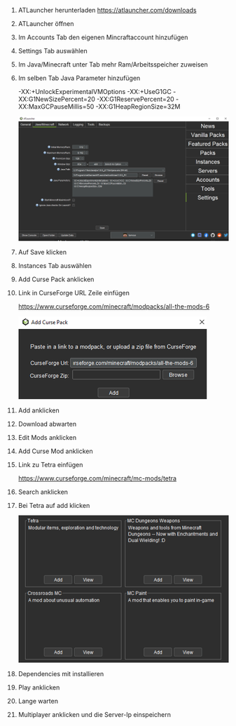1. ATLauncher herunterladen
	https://atlauncher.com/downloads

2. ATLauncher öffnen

3. Im Accounts Tab den eigenen Mincraftaccount hinzufügen

4. Settings Tab auswählen

5. Im Java/Minecraft unter Tab mehr Ram/Arbeitsspeicher zuweisen

6. Im selben Tab Java Parameter hinzufügen
	
	-XX:+UnlockExperimentalVMOptions 
	-XX:+UseG1GC 
	-XX:G1NewSizePercent=20 
	-XX:G1ReservePercent=20 
	-XX:MaxGCPauseMillis=50 
	-XX:G1HeapRegionSize=32M
	
	![Java Args](/images/JavaArgs.png)
	
7. Auf Save klicken
	
8. Instances Tab auswählen

9. Add Curse Pack anklicken

10. Link in CurseForge URL Zeile einfügen
	
	https://www.curseforge.com/minecraft/modpacks/all-the-mods-6
	
	![URL](/images/URL.png)
	
11. Add anklicken

12. Download abwarten

13. Edit Mods anklicken

14. Add Curse Mod anklicken

15. Link zu Tetra einfügen
	
	https://www.curseforge.com/minecraft/mc-mods/tetra
	
16. Search anklicken

17. Bei Tetra auf add klicken

	![Tetra](images/Tetra.png)
	
18. Dependencies mit installieren

19. Play anklicken

20. Lange warten

21. Multiplayer anklicken und die Server-Ip einspeichern


